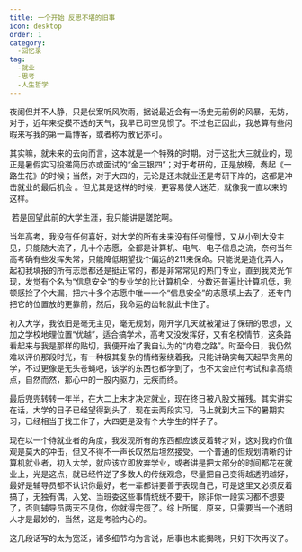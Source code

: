 ```yaml
---
title: 一个开始	反思不堪的旧事
icon: desktop
order: 1
category:
  -回忆录
tag:
  -就业
  -思考
  -人生哲学
---
```


​	夜阑但并不人静，只是伏案听风吹雨，据说最近会有一场史无前例的风暴，无妨，对于，近年来捉摸不透的天气，我早已司空见惯了。不过也正因此，我总算有些闲暇来写我的第一篇博客，或者称为散记亦可。

​	其实嘛，就未来的去向而言，这本就是一个特殊的时期。对于这批大三就业的，现正是暑假实习投递简历亦或面试的“金三银四”；对于考研的，正是放榜，奏起《一路生花》的时候；当然，对于大四的，无论是还未就业还是考研下岸的，这都是冲击就业的最后机会 。但尤其是这样的时候，更容易使人迷茫，就像我一直以来的这样。

​	若是回望此前的大学生涯，我只能讲是蹉跎啊。

​	当年高考，我没有任何喜好，对大学的所有未来没有任何憧憬，又从小到大没主见，只能随大流了，几十个志愿，全都是计算机、电气、电子信息之流，奈何当年高考确有些发挥失常，只能降低期望找个偏远的211来保命。只能说是造化弄人，起初我填报的所有志愿都还是挺正常的，都是非常常见的热门专业，直到我灵光乍现，发觉有个名为“信息安全“的专业学的比计算机全，分数还普遍比计算机低，我顿感捡了个大漏，把六十多个志愿中唯一一个“信息安全”的志愿填上去了，还专门把它的位置放的更靠前，然后，我命运的齿轮就此卡住了。

​	初入大学，我依旧是毫无主见，毫无规划，刚开学几天就被灌进了保研的思想，又加之学校地理位置“优越”，适合搞学术，高考又没发挥好，又有名校情节，这条路看起来与我是那样的贴切，我便开始了我自认为的“内卷之路”。时至今日，我仍然难以评价那段时光，有一种极其复杂的情绪萦绕着我，只能讲确实每天起早贪黑的学，不过更像是无头苍蝇吧，该学的东西也都学到了，也不太会应付考试和拿高绩点，自然而然，那心中的一股内驱力，无疾而终。

​	最后兜兜转转一年半，在大二上末才决定就业，现在终日被八股文摧残。其实讲实在话，大学的日子已经望得到头了，现在去两段实习，马上就到大三下的暑期实习，已经相当于找工作了，大四更是没有个大学生的样子了。

​	现在以一个待就业者的角度，我发现所有的东西都应该反着转才对，这对我的价值观是莫大的冲击，但又不得不一声长叹然后坦然接受。一个普通的但规划清晰的计算机就业者，初入大学，就应该立即放弃学业，或者讲是把大部分的时间都花在就业上，光是这点，就已经忤逆了多数人的传统观念，尽量把自己变得越透明越好，最好是辅导员都不认识你最好，老一辈都讲要善于表现自己，可是这里又必须反着搞了，无独有偶，入党、当班委这些事情统统不要干，除非你一段实习都不想要了，否则辅导员两天不见你，你就得完蛋了。综上所属，原来，只需要当一个透明人才是最妙的，当然，这是考验内心的。

​	这几段话写的太为宽泛，诸多细节均为言说，后事也未能揭晓，只好下次再议了。

​	
